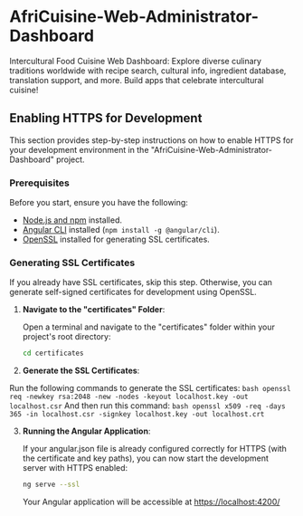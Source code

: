 
# AfriCuisine-Web-Administrator-Dashboard

Intercultural Food Cuisine Web Dashboard: Explore diverse culinary traditions worldwide with recipe search, cultural info, ingredient database, translation support, and more. Build apps that celebrate intercultural cuisine!

## Enabling HTTPS for Development

This section provides step-by-step instructions on how to enable HTTPS for your development environment in the "AfriCuisine-Web-Administrator-Dashboard" project.

### Prerequisites

Before you start, ensure you have the following:

- [Node.js and npm](https://nodejs.org/) installed.
- [Angular CLI](https://angular.io/cli) installed (`npm install -g @angular/cli`).
- [OpenSSL](https://www.openssl.org/) installed for generating SSL certificates.

### Generating SSL Certificates

If you already have SSL certificates, skip this step. Otherwise, you can generate self-signed certificates for development using OpenSSL.

1. **Navigate to the "certificates" Folder**:

   Open a terminal and navigate to the "certificates" folder within your project's root directory:

   ```bash
   cd certificates

2. **Generate the SSL Certificates**:

  Run the following commands to generate the SSL certificates:
    ```bash
    openssl req -newkey rsa:2048 -new -nodes -keyout localhost.key -out localhost.csr```
  And then run this command:
    ```bash
    openssl x509 -req -days 365 -in localhost.csr -signkey localhost.key -out localhost.crt```

3. **Running the Angular Application**:

   If your angular.json file is already configured correctly for HTTPS (with the certificate and key paths), you can now start the development server with HTTPS enabled:

   ```bash
   ng serve --ssl
   ```

   Your Angular application will be accessible at [https://localhost:4200/](https://localhost:4200/)
